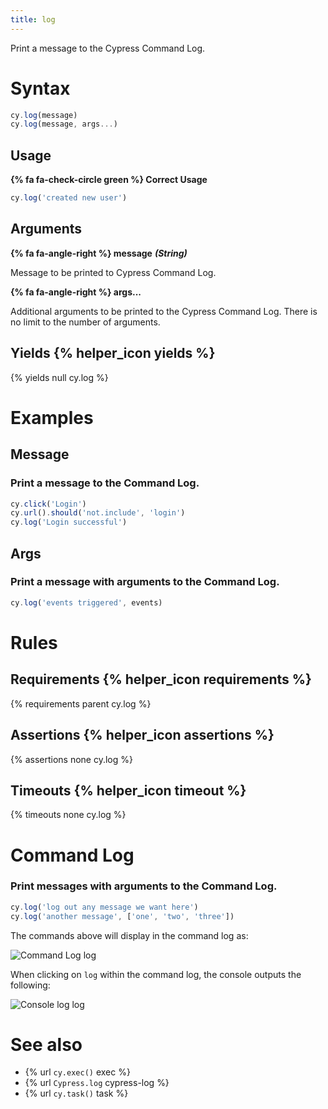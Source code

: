 ```yaml
---
title: log
---
```


Print a message to the Cypress Command Log.

# Syntax

```javascript
cy.log(message)
cy.log(message, args...)
```

## Usage

**{% fa fa-check-circle green %} Correct Usage**

```javascript
cy.log('created new user')
```

## Arguments

**{% fa fa-angle-right %} message** ***(String)***

Message to be printed to Cypress Command Log.

**{% fa fa-angle-right %} args...**

Additional arguments to be printed to the Cypress Command Log. There is no limit to the number of arguments.

## Yields {% helper_icon yields %}

{% yields null cy.log %}

# Examples

## Message

### Print a message to the Command Log.

```javascript
cy.click('Login')
cy.url().should('not.include', 'login')
cy.log('Login successful')
```

## Args

### Print a message with arguments to the Command Log.

```javascript
cy.log('events triggered', events)
```

# Rules

## Requirements {% helper_icon requirements %}

{% requirements parent cy.log %}

## Assertions {% helper_icon assertions %}

{% assertions none cy.log %}

## Timeouts {% helper_icon timeout %}

{% timeouts none cy.log %}

# Command Log

### Print messages with arguments to the Command Log.

```javascript
cy.log('log out any message we want here')
cy.log('another message', ['one', 'two', 'three'])
```

The commands above will display in the command log as:

![Command Log log](/img/api/log/custom-command-log-with-any-message.png)

When clicking on `log` within the command log, the console outputs the following:

![Console log log](/img/api/log/console-shows-logs-message-and-any-arguments.png)

# See also

- {% url `cy.exec()` exec %}
- {% url `Cypress.log` cypress-log %}
- {% url `cy.task()` task %}
